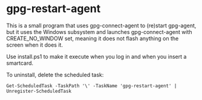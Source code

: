 # gpg-restart-agent

This is a small program that uses gpg-connect-agent to (re)start gpg-agent, but it uses the Windows subsystem and launches gpg-connect-agent with CREATE_NO_WINDOW set, meaning it does not flash anything on the screen when it does it.

Use install.ps1 to make it execute when you log in and when you insert a smartcard.

To uninstall, delete the scheduled task:

    Get-ScheduledTask -TaskPath '\' -TaskName 'gpg-restart-agent' | Unregister-ScheduledTask
